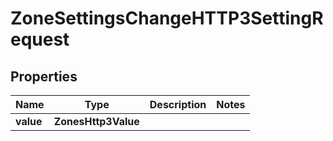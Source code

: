

# ZoneSettingsChangeHTTP3SettingRequest


## Properties

| Name | Type | Description | Notes |
|------------ | ------------- | ------------- | -------------|
|**value** | **ZonesHttp3Value** |  |  |



